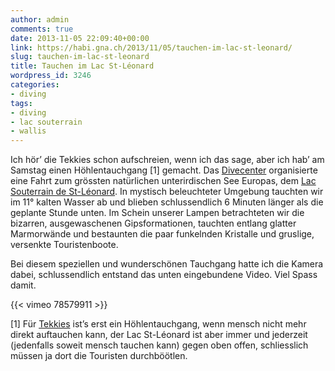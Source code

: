 ```yaml
---
author: admin
comments: true
date: 2013-11-05 22:09:40+00:00
link: https://habi.gna.ch/2013/11/05/tauchen-im-lac-st-leonard/
slug: tauchen-im-lac-st-leonard
title: Tauchen im Lac St-Léonard
wordpress_id: 3246
categories:
- diving
tags:
- diving
- lac souterrain
- wallis
---
```


Ich hör’ die Tekkies schon aufschreien, wenn ich das sage, aber ich hab’ am Samstag einen Höhlentauchgang [1] gemacht.
Das [Divecenter](http://www.divecenter.ch) organisierte eine Fahrt zum grössten natürlichen unterirdischen See Europas, dem [Lac Souterrain de St-Léonard](http://lac-souterrain.com/).
In mystisch beleuchteter Umgebung tauchten wir im 11° kalten Wasser ab und blieben schlussendlich 6 Minuten länger als die geplante Stunde unten.
Im Schein unserer Lampen betrachteten wir die bizarren, ausgewaschenen Gipsformationen, tauchten entlang glatter Marmorwände und bestaunten die paar funkelnden Kristalle und gruslige, versenkte Touristenboote.

Bei diesem speziellen und wunderschönen Tauchgang hatte ich die Kamera dabei, schlussendlich entstand das unten eingebundene Video.
Viel Spass damit.

{{< vimeo 78579911 >}}

[1] Für [Tekkies](http://de.wikipedia.org/wiki/Technisches_Tauchen) ist’s erst ein Höhlentauchgang, wenn mensch nicht mehr direkt auftauchen kann, der Lac St-Léonard ist aber immer und jederzeit (jedenfalls soweit mensch tauchen kann) gegen oben offen, schliesslich müssen ja dort die Touristen durchböötlen.
